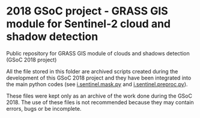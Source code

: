 # 2018 GSoC project - GRASS GIS module for Sentinel-2 cloud and shadow detection
Public repository for GRASS GIS module of clouds and shadows detection (GSoC 2018 project)

All the file stored in this folder are archived scripts created during the development of this GSoC 2018 project and they have been integrated into the main python codes (see [i.sentinel.mask.py](i.sentinel.mask.py) and [i.sentinel.preproc.py](i.sentinel.preproc.py)).

These files were kept only as an archive of the work done during the GSoC 2018. The use of these files is not recommended because they may contain errors, bugs or be incomplete.





